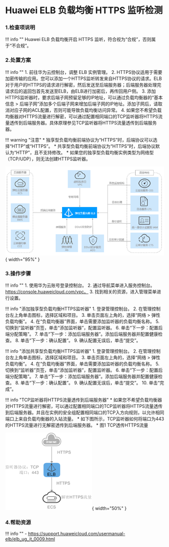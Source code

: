 # Huawei ELB 负载均衡 HTTPS 监听检测

### 1.检查项说明
!!! info ""
    Huawei ELB 负载均衡开启 HTTPS 监听，符合视为“合规”，否则属于“不合规”。

### 2.处置方案
!!! info ""
    1. 前往华为云控制台，调整 ELB 实例管理。
    2. HTTPS协议适用于需要加密传输的应用。您可以添加一个HTTPS监听转发来自HTTPS协议的请求。ELB对于用户的HTTPS的请求进行解密，然后发送至后端服务器；后端服务器处理完请求后的返回包首先发送至ELB，由ELB进行加密后，再传回用户侧。
    3. 添加HTTPS监听器时，要求后端子网预留足够的IP地址，可以通过负载均衡器的“基本信息 > 后端子网”添加多个后端子网来增加后端子网的IP地址。添加子网后，请取消对应子网的ACL配置，否则可能导致负载均衡访问异常。
    4. 如果您不希望负载均衡器对HTTPS流量进行解密，可以通过配置相同端口的TCP监听器将HTTPS流量透传到后端服务器。具体原理参见TCP监听器将HTTPS流量透传到后端服务器。

!!! warning "注意"
    * 独享型负载均衡前端协议为“HTTPS”时，后端协议可以选择“HTTP”或“HTTPS”。
    * 共享型负载均衡前端协议为“HTTPS”时，后端协议默认为“HTTP”，且不支持修改。
    * 如果您的独享型负载均衡实例类型为网络型（TCP/UDP），则无法创建HTTPS监听器。

![处置方案](../../img/suggest/huawei/elb/img.png){ width="95%" }

### 3.操作步骤
!!! info ""
    1. 使用华为云账号登录控制台。
    2. 通过导航菜单进入服务控制台。https://console.huaweicloud.com/vpc。
    3. 找到相关的资源，进入管理菜单进行设置。

!!! info "添加独享型负载均衡HTTPS监听器"
    1. 登录管理控制台。
    2. 在管理控制台左上角单击图标，选择区域和项目。
    3. 单击页面左上角的，选择“网络 > 弹性负载均衡”。
    4. 在“负载均衡器”界面，单击需要添加监听器的负载均衡名称。
    5. 切换到“监听器”页签，单击“添加监听器”，配置监听器。
    6. 单击“下一步：配置后端分配策略”。
    7. 单击“下一步：添加后端服务器”。添加后端服务器并配置健康检查。
    8. 单击“下一步：确认配置”。
    9. 确认配置无误后，单击“提交”。

!!! info "添加共享型负载均衡HTTPS监听器"
    1. 登录管理控制台。
    2. 在管理控制台左上角单击图标，选择区域和项目。
    3. 单击页面左上角的，选择“网络 > 弹性负载均衡”。
    4. 在“负载均衡器”界面，单击需要添加监听器的负载均衡名称。
    5. 切换到“监听器”页签，单击“添加监听器”，配置监听器。
    6. 单击“下一步：配置后端分配策略”。
    7. 单击“下一步：添加后端服务器”。添加后端服务器并配置健康检查。
    8. 单击“下一步：确认配置”。
    9. 确认配置无误后，单击“提交”。
    10. 单击“完成”。

!!! info "TCP监听器将HTTPS流量透传到后端服务器"
    * 如果您不希望负载均衡器对HTTPS流量进行解密，可以通过配置相同端口的TCP监听器将HTTPS流量透传到后端服务器。并且在实例的安全组配置相同端口的TCP入方向规则，以允许相同端口上来自负载均衡器的入站流量。
    * 如下图所示，TCP监听器如何将端口为443的HTTPS流量进行无解密透传到后端服务器。
    * 图1 TCP透传HTTPS流量

![处置方案](../../img/suggest/huawei/elb/img_3.png){ width="50%" }

### 4.帮助资源
!!! info ""
    - https://support.huaweicloud.com/usermanual-elb/elb_ug_jt_0009.html
